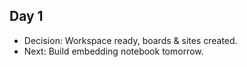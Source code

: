 ## Day 1
- Decision: Workspace ready, boards & sites created.
- Next: Build embedding notebook tomorrow.
